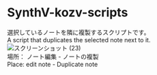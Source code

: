 # SynthV-kozv-scripts
<!-- A Synthesizer V Script by kozv.   -->
選択しているノートを隣に複製するスクリプトです。  
A script that duplicates the selected note next to it.
![スクリーンショット (23)](https://user-images.githubusercontent.com/86694578/130562555-4e74480e-2383-4d17-ba3f-e3e85d44bd74.jpg)  
場所： ノート編集 - ノートの複製  
Place: edit note - Duplicate note  

